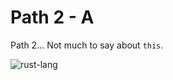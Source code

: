 # Path 2 - A

Path 2... Not much to say about `this`.

![rust-lang](https://www.rust-lang.org/static/images/rust-logo-blk.svg)
